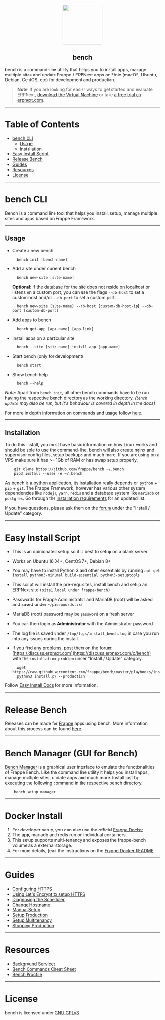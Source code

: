 <div align="center">
	<img src="https://github.com/frappe/design/raw/master/logos/png/bench-logo.png" height="128">
	<h2>bench</h2>
</div>

bench is a command-line utility that helps you to install apps, manage multiple sites and update Frappe / ERPNext apps on */nix (macOS, Ubuntu, Debian, CentOS, etc) for development and production.


> **Note**: If you are looking for easier ways to get started and evaluate ERPNext, [download the Virtual Machine](https://erpnext.com/download) or take [a free trial on erpnext.com](https://erpnext.com/pricing).

---

# Table of Contents

 - [bench CLI](#bench-cli)
	- [Usage](#usage)
	- [Installation](#installation)
 - [Easy Install Script](#easy-install-script)
 - [Release Bench](#release-bench)
 - [Guides](#guides)
 - [Resources](#resources)
 - [License](#license)
---

# bench CLI

Bench is a command line tool that helps you install, setup, manage multiple sites and apps based on Frappe Framework.

---

## Usage

* Create a new bench

		bench init [bench-name]

* Add a site under current bench

		bench new-site [site-name]

	**Optional**: If the database for the site does not reside on localhost or listens on a custom port, you can use the flags `--db-host` to set a custom host and/or `--db-port` to set a custom port.

		bench new-site [site-name] --db-host [custom-db-host-ip] --db-port [custom-db-port]

* Add apps to bench

		bench get-app [app-name] [app-link]

* Install apps on a particular site

		bench --site [site-name] install-app [app-name]
		
* Start bench (only for development)

		bench start

* Show bench help

		bench --help

_Note:_ Apart from `bench init`, all other bench commands have to be run having the respective bench directory as the working directory. _(`bench update` may also be run, but it's behaviour is covered in depth in the docs)_

For more in depth information on commands and usage follow [here](https://github.com/frappe/bench/blob/master/docs/commands_and_usage.md).

---

## Installation

To do this install, you must have basic information on how Linux works and should be able to use the command-line. bench will also create nginx and supervisor config files, setup backups and much more. If you are using on a VPS make sure it has >= 1Gb of RAM or has swap setup properly.

		git clone https://github.com/frappe/bench ~/.bench
		pip3 install --user -e ~/.bench

As bench is a python application, its installation really depends on `python` + `pip` + `git`. The Frappe Framework, however has various other system dependencies like `nodejs`, `yarn`, `redis` and a database system like `mariadb` or `postgres`. Go through the [installation requirements](https://github.com/frappe/bench/blob/master/docs/installation.md) for an updated list.

If you have questions, please ask them on the [forum](https://discuss.erpnext.com/c/bench) under the "Install / Update" category.

---

# Easy Install Script

- This is an opinionated setup so it is best to setup on a blank server.
- Works on Ubuntu 16.04+, CentOS 7+, Debian 8+
- You may have to install Python 3 and other essentials by running `apt-get install python3-minimal build-essential python3-setuptools`
- This script will install the pre-requisites, install bench and setup an ERPNext site `(site1.local under frappe-bench)`
- Passwords for Frappe Administrator and MariaDB (root) will be asked and saved under `~/passwoords.txt`
- MariaDB (root) password may be `password` on a fresh server
- You can then login as **Administrator** with the Administrator password
- The log file is saved under `/tmp/logs/install_bench.log` in case you run into any issues during the install.
- If you find any problems, post them on the forum: [https://discuss.erpnext.com](https://discuss.erpnext.com/c/bench) with the `installation_problem` under "Install / Update" category.

		wget https://raw.githubusercontent.com/frappe/bench/master/playbooks/install.py
		python3 install.py --production

Follow [Easy Install Docs](https://github.com/frappe/bench/blob/master/docs/easy_install.md) for more information.

---

# Release Bench

Releases can be made for [Frappe](https://github.com/seethersan/frappe) apps using bench. More information about this process can be found [here](https://github.com/frappe/bench/blob/master/docs/releasing_frappe_apps.md).

---

# Bench Manager (GUI for Bench)

[Bench Manager](https://github.com/frappe/bench_manager) is a graphical user interface to emulate the functionalities of Frappe Bench. Like the command line utility it helps you install apps, manage multiple sites, update apps and much more. Install just by executing the following command in the respective bench directory.

		bench setup manager

---

# Docker Install

1. For developer setup, you can also use the official [Frappe Docker](https://github.com/seethersan/frappe_docker/).
2. The app, mariadb and redis run on individual containers.
3. This setup supports multi-tenancy and exposes the frappe-bench volume as a external storage.
4. For more details, [ead the instructions on the [Frappe Docker README](https://github.com/seethersan/frappe_docker/)

---

# Guides

- [Configuring HTTPS](https://frappe.io/docs/user/en/bench/guides/configuring-https.html)
- [Using Let's Encrypt to setup HTTPS](https://frappe.io/docs/user/en/bench/guides/lets-encrypt-ssl-setup.html)
- [Diagnosing the Scheduler](https://frappe.io/docs/user/en/bench/guides/diagnosing-the-scheduler.html)
- [Change Hostname](https://frappe.io/docs/user/en/bench/guides/adding-custom-domains)
- [Manual Setup](https://frappe.io/docs/user/en/bench/guides/manual-setup.html)
- [Setup Production](https://frappe.io/docs/user/en/bench/guides/setup-production.html)
- [Setup Multitenancy](https://frappe.io/docs/user/en/bench/guides/setup-multitenancy.html)
- [Stopping Production](https://github.com/frappe/bench/wiki/Stopping-Production-and-starting-Development)

---

# Resources

- [Background Services](https://frappe.io/docs/user/en/bench/resources/background-services.html)
- [Bench Commands Cheat Sheet](https://frappe.io/docs/user/en/bench/resources/bench-commands-cheatsheet.html)
- [Bench Procfile](https://frappe.io/docs/user/en/bench/resources/bench-procfile.html)

---

# License

bench is licensed under [GNU GPLv3](LICENSE)
